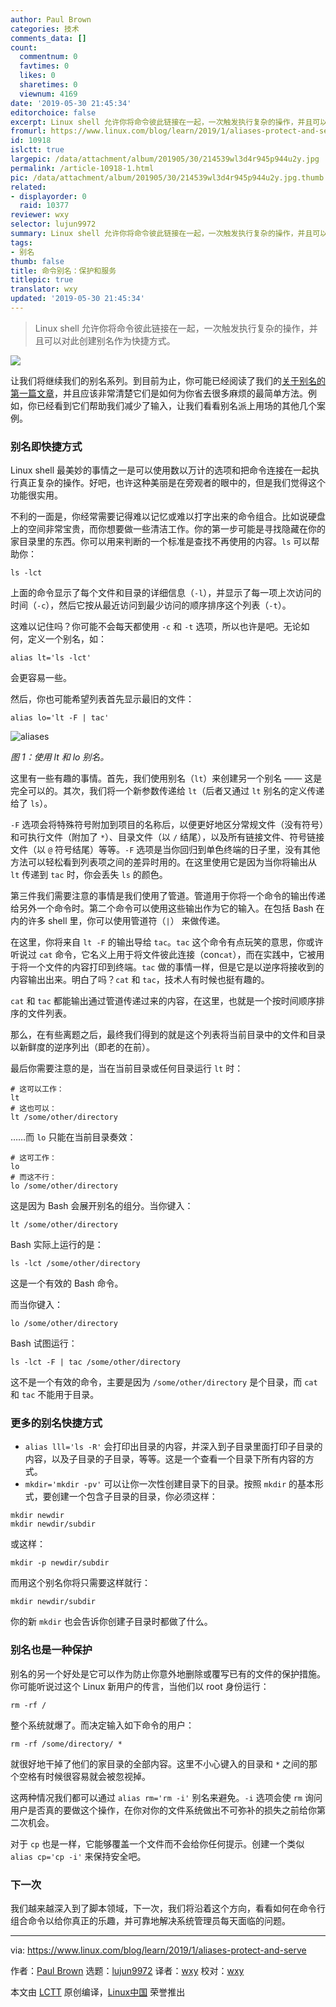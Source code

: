 ```yaml
---
author: Paul Brown
categories: 技术
comments_data: []
count:
  commentnum: 0
  favtimes: 0
  likes: 0
  sharetimes: 0
  viewnum: 4169
date: '2019-05-30 21:45:34'
editorchoice: false
excerpt: Linux shell 允许你将命令彼此链接在一起，一次触发执行复杂的操作，并且可以对此创建别名作为快捷方式。
fromurl: https://www.linux.com/blog/learn/2019/1/aliases-protect-and-serve
id: 10918
islctt: true
largepic: /data/attachment/album/201905/30/214539wl3d4r945p944u2y.jpg
permalink: /article-10918-1.html
pic: /data/attachment/album/201905/30/214539wl3d4r945p944u2y.jpg.thumb.jpg
related:
- displayorder: 0
  raid: 10377
reviewer: wxy
selector: lujun9972
summary: Linux shell 允许你将命令彼此链接在一起，一次触发执行复杂的操作，并且可以对此创建别名作为快捷方式。
tags:
- 别名
thumb: false
title: 命令别名：保护和服务
titlepic: true
translator: wxy
updated: '2019-05-30 21:45:34'
---
```



> 
> Linux shell 允许你将命令彼此链接在一起，一次触发执行复杂的操作，并且可以对此创建别名作为快捷方式。
> 
> 
> 


![](/data/attachment/album/201905/30/214539wl3d4r945p944u2y.jpg)


让我们将继续我们的别名系列。到目前为止，你可能已经阅读了我们的[关于别名的第一篇文章](/article-10377-1.html)，并且应该非常清楚它们是如何为你省去很多麻烦的最简单方法。例如，你已经看到它们帮助我们减少了输入，让我们看看别名派上用场的其他几个案例。


### 别名即快捷方式


Linux shell 最美妙的事情之一是可以使用数以万计的选项和把命令连接在一起执行真正复杂的操作。好吧，也许这种美丽是在旁观者的眼中的，但是我们觉得这个功能很实用。


不利的一面是，你经常需要记得难以记忆或难以打字出来的命令组合。比如说硬盘上的空间非常宝贵，而你想要做一些清洁工作。你的第一步可能是寻找隐藏在你的家目录里的东西。你可以用来判断的一个标准是查找不再使用的内容。`ls` 可以帮助你：



```
ls -lct
```

上面的命令显示了每个文件和目录的详细信息（`-l`），并显示了每一项上次访问的时间（`-c`），然后它按从最近访问到最少访问的顺序排序这个列表（`-t`）。


这难以记住吗？你可能不会每天都使用 `-c` 和 `-t` 选项，所以也许是吧。无论如何，定义一个别名，如：



```
alias lt='ls -lct'
```

会更容易一些。


然后，你也可能希望列表首先显示最旧的文件：



```
alias lo='lt -F | tac'
```

![aliases](/data/attachment/album/201905/30/214540iqxibigr2gq4ybgw.png "aliases")


*图 1：使用 lt 和 lo 别名。*


这里有一些有趣的事情。首先，我们使用别名（`lt`）来创建另一个别名 —— 这是完全可以的。其次，我们将一个新参数传递给 `lt`（后者又通过 `lt` 别名的定义传递给了 `ls`）。


`-F` 选项会将特殊符号附加到项目的名称后，以便更好地区分常规文件（没有符号）和可执行文件（附加了 `*`）、目录文件（以 `/` 结尾），以及所有链接文件、符号链接文件（以 `@` 符号结尾）等等。`-F` 选项是当你回归到单色终端的日子里，没有其他方法可以轻松看到列表项之间的差异时用的。在这里使用它是因为当你将输出从 `lt` 传递到 `tac` 时，你会丢失 `ls` 的颜色。


第三件我们需要注意的事情是我们使用了管道。管道用于你将一个命令的输出传递给另外一个命令时。第二个命令可以使用这些输出作为它的输入。在包括 Bash 在内的许多 shell 里，你可以使用管道符（`|`） 来做传递。


在这里，你将来自 `lt -F` 的输出导给 `tac`。`tac` 这个命令有点玩笑的意思，你或许听说过 `cat` 命令，它名义上用于将文件彼此连接（con`cat`），而在实践中，它被用于将一个文件的内容打印到终端。`tac` 做的事情一样，但是它是以逆序将接收到的内容输出出来。明白了吗？`cat` 和 `tac`，技术人有时候也挺有趣的。


`cat` 和 `tac` 都能输出通过管道传递过来的内容，在这里，也就是一个按时间顺序排序的文件列表。


那么，在有些离题之后，最终我们得到的就是这个列表将当前目录中的文件和目录以新鲜度的逆序列出（即老的在前）。


最后你需要注意的是，当在当前目录或任何目录运行 `lt` 时：



```
# 这可以工作：
lt
# 这也可以：
lt /some/other/directory
```

……而 `lo` 只能在当前目录奏效：



```
# 这可工作：
lo
# 而这不行：
lo /some/other/directory
```

这是因为 Bash 会展开别名的组分。当你键入：



```
lt /some/other/directory
```

Bash 实际上运行的是：



```
ls -lct /some/other/directory
```

这是一个有效的 Bash 命令。


而当你键入：



```
lo /some/other/directory
```

Bash 试图运行：



```
ls -lct -F | tac /some/other/directory
```

这不是一个有效的命令，主要是因为 `/some/other/directory` 是个目录，而 `cat` 和 `tac` 不能用于目录。


### 更多的别名快捷方式


* `alias lll='ls -R'` 会打印出目录的内容，并深入到子目录里面打印子目录的内容，以及子目录的子目录，等等。这是一个查看一个目录下所有内容的方式。
* `mkdir='mkdir -pv'` 可以让你一次性创建目录下的目录。按照 `mkdir` 的基本形式，要创建一个包含子目录的目录，你必须这样：



```
mkdir newdir
mkdir newdir/subdir
```

或这样：



```
mkdir -p newdir/subdir
```

而用这个别名你将只需要这样就行：



```
mkdir newdir/subdir
```

你的新 `mkdir` 也会告诉你创建子目录时都做了什么。


### 别名也是一种保护


别名的另一个好处是它可以作为防止你意外地删除或覆写已有的文件的保护措施。你可能听说过这个 Linux 新用户的传言，当他们以 root 身份运行：



```
rm -rf /
```

整个系统就爆了。而决定输入如下命令的用户：



```
rm -rf /some/directory/ *
```

就很好地干掉了他们的家目录的全部内容。这里不小心键入的目录和 `*` 之间的那个空格有时候很容易就会被忽视掉。


这两种情况我们都可以通过 `alias rm='rm -i'` 别名来避免。`-i` 选项会使 `rm` 询问用户是否真的要做这个操作，在你对你的文件系统做出不可弥补的损失之前给你第二次机会。


对于 `cp` 也是一样，它能够覆盖一个文件而不会给你任何提示。创建一个类似 `alias cp='cp -i'` 来保持安全吧。


### 下一次


我们越来越深入到了脚本领域，下一次，我们将沿着这个方向，看看如何在命令行组合命令以给你真正的乐趣，并可靠地解决系统管理员每天面临的问题。




---


via: <https://www.linux.com/blog/learn/2019/1/aliases-protect-and-serve>


作者：[Paul Brown](https://www.linux.com/users/bro66) 选题：[lujun9972](https://github.com/lujun9972) 译者：[wxy](https://github.com/wxy) 校对：[wxy](https://github.com/wxy)


本文由 [LCTT](https://github.com/LCTT/TranslateProject) 原创编译，[Linux中国](https://linux.cn/) 荣誉推出